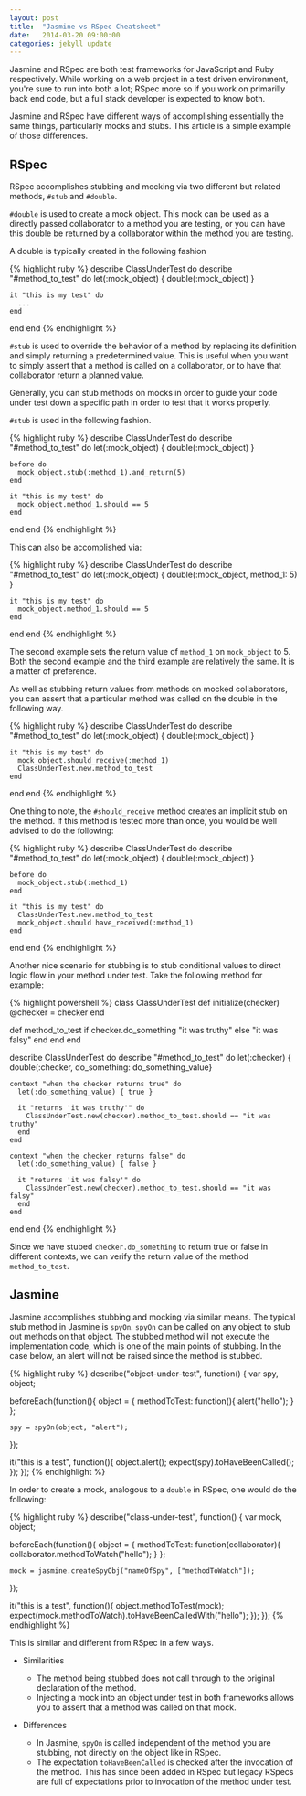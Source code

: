 ```yaml
---
layout: post
title:  "Jasmine vs RSpec Cheatsheet"
date:   2014-03-20 09:00:00
categories: jekyll update
---
```

Jasmine and RSpec are both test frameworks for JavaScript and Ruby respectively. While working on a web project in a test driven environment, you're sure to run into both a lot; RSpec more so if you work on primarilly back end code, but a full stack developer is expected to know both.

Jasmine and RSpec have different ways of accomplishing essentially the same things, particularly mocks and stubs. This article is a simple example of those differences.

## RSpec

RSpec accomplishes stubbing and mocking via two different but related methods, `#stub` and `#double`. 

`#double` is used to create a mock object. This mock can be used as a directly passed collaborator to a method you are testing, or you can have this double be returned by a collaborator within the method you are testing. 

A double is typically created in the following fashion

{% highlight ruby %}
describe ClassUnderTest do
  describe "#method_to_test" do
    let(:mock_object) { double(:mock_object) }

    it "this is my test" do
      ...
    end
  end
end
{% endhighlight %} 

`#stub` is used to override the behavior of a method by replacing its definition and simply returning a predetermined value. This is useful when you want to simply assert that a method is called on a collaborator, or to have that collaborator return a planned value. 

Generally, you can stub methods on mocks in order to guide your code under test down a specific path in order to test that it works properly. 

`#stub` is used in the following fashion.

{% highlight ruby %}
describe ClassUnderTest do
  describe "#method_to_test" do
    let(:mock_object) { double(:mock_object) }

    before do 
      mock_object.stub(:method_1).and_return(5)
    end

    it "this is my test" do
      mock_object.method_1.should == 5
    end
  end
end
{% endhighlight %} 

This can also be accomplished via:

{% highlight ruby %}
describe ClassUnderTest do
  describe "#method_to_test" do
    let(:mock_object) { double(:mock_object, method_1: 5) }

    it "this is my test" do
      mock_object.method_1.should == 5
    end
  end
end
{% endhighlight %} 

The second example sets the return value of `method_1` on `mock_object` to 5. Both the second example and the third example are relatively the same. It is a matter of preference. 

As well as stubbing return values from methods on mocked collaborators, you can assert that a particular method was called on the double in the following way.

{% highlight ruby %}
describe ClassUnderTest do
  describe "#method_to_test" do
    let(:mock_object) { double(:mock_object) }

    it "this is my test" do
      mock_object.should_receive(:method_1)
      ClassUnderTest.new.method_to_test
    end
  end
end
{% endhighlight %} 

One thing to note, the `#should_receive` method creates an implicit stub on the method. If this method is tested more than once, you would be well advised to do the following:

{% highlight ruby %}
describe ClassUnderTest do
  describe "#method_to_test" do
    let(:mock_object) { double(:mock_object) }

    before do
      mock_object.stub(:method_1)
    end

    it "this is my test" do
      ClassUnderTest.new.method_to_test
      mock_object.should have_received(:method_1)
    end
  end
end
{% endhighlight %} 

Another nice scenario for stubbing is to stub conditional values to direct logic flow in your method under test. Take the following method for example:

{% highlight powershell %}
class ClassUnderTest
  def initialize(checker)
    @checker = checker
  end

  def method_to_test
    if checker.do_something
      "it was truthy"
    else
      "it was falsy"
    end
  end
end

describe ClassUnderTest do
  describe "#method_to_test" do
    let(:checker) { double(:checker, do_something: do_something_value}

    context "when the checker returns true" do
      let(:do_something_value) { true }

      it "returns 'it was truthy'" do
        ClassUnderTest.new(checker).method_to_test.should == "it was truthy"
      end
    end

    context "when the checker returns false" do
      let(:do_something_value) { false }

      it "returns 'it was falsy'" do
        ClassUnderTest.new(checker).method_to_test.should == "it was falsy"
      end
    end
  end
end
{% endhighlight %} 

Since we have stubed `checker.do_something` to return true or false in different contexts, we can verify the return value of the method `method_to_test`.

## Jasmine

Jasmine accomplishes stubbing and mocking via similar means. The typical stub method in Jasmine is `spyOn`. `spyOn` can be called on any object to stub out methods on that object. The stubbed method will not execute the implementation code, which is one of the main points of stubbing. In the case below, an alert will not be raised since the method is stubbed.

{% highlight ruby %}
describe("object-under-test", function() { 
  var spy, object;

  beforeEach(function(){
    object = {
      methodToTest: function(){ alert("hello"); }
    };

    spy = spyOn(object, "alert");
  });

  it("this is a test", function(){
    object.alert();
    expect(spy).toHaveBeenCalled();
  });
});
{% endhighlight %} 


In order to create a mock, analogous to a `double` in RSpec, one would do the following:

{% highlight ruby %}
describe("class-under-test", function() { 
  var mock, object;

  beforeEach(function(){
    object = {
      methodToTest: function(collaborator){ collaborator.methodToWatch("hello"); }
    };

    mock = jasmine.createSpyObj("nameOfSpy", ["methodToWatch"]);
  });

  it("this is a test", function(){
    object.methodToTest(mock);
    expect(mock.methodToWatch).toHaveBeenCalledWith("hello");
  });
});
{% endhighlight %} 


This is similar and different from RSpec in a few ways.

* Similarities
  * The method being stubbed does not call through to the original declaration of the method. 
  * Injecting a mock into an object under test in both frameworks allows you to assert that a method was called on that mock.

* Differences
  * In Jasmine, `spyOn` is called independent of the method you are stubbing, not directly on the object like in RSpec.
  * The expectation `toHaveBeenCalled` is checked after the invocation of the method. This has since been added in RSpec but legacy RSpecs are full of expectations prior to invocation of the method under test.


